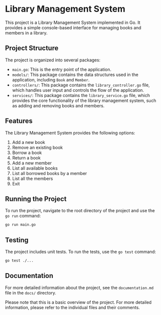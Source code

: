 # Library Management System

This project is a Library Management System implemented in Go. It provides a simple console-based interface for managing books and members in a library.

## Project Structure

The project is organized into several packages:

- `main.go`: This is the entry point of the application.
- `models/`: This package contains the data structures used in the application, including `Book` and `Member`.
- `controllers/`: This package contains the `library_controller.go` file, which handles user input and controls the flow of the application.
- `services/`: This package contains the `library_service.go` file, which provides the core functionality of the library management system, such as adding and removing books and members.

## Features

The Library Management System provides the following options:

1. Add a new book
2. Remove an existing book
3. Borrow a book
4. Return a book
5. Add a new member
6. List all available books
7. List all borrowed books by a member
8. List all the members
9. Exit

## Running the Project

To run the project, navigate to the root directory of the project and use the `go run` command:

```sh
go run main.go
```

## Testing

The project includes unit tests. To run the tests, use the `go test` command:

```sh
go test ./...
```

## Documentation

For more detailed information about the project, see the `documentation.md` file in the `docs/` directory.

Please note that this is a basic overview of the project. For more detailed information, please refer to the individual files and their comments.